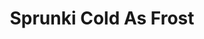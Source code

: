 ---
slug: sprunki-cold-as-frost-2004
title: Sprunki Cold As Frost
description: "Sprunki Cold As Frost is an exciting online game. Play for free directly in your browser!"
icon: /images/popular_mods/Sprunki Cold As Frost.png
url: https://data.sprunk.world/game/cold-as-frost/index.html
previewImage: /images/popular_mods/Sprunki Cold As Frost.png
type: popular mods

# SEO配置
seo:
  title: "Sprunki Cold As Frost - Play Free Online Game | Fun Browser Games"
  description: "Sprunki Cold As Frost - Play this fun online game for free in your browser. No download required!"
  ogImage: "/images/popular_mods/Sprunki Cold As Frost.png"
  keywords: "sprunki-cold-as-frost-2004, online game, browser game, free game, popular mods game, play online"

videoUrls:
  - https://www.youtube.com/embed/example1
  - https://www.youtube.com/embed/example2

whyPlay:
  title: "Why Play Sprunki Cold As Frost?"
  items:
    - "Immersive Gameplay: Sprunki Cold As Frost offers an engaging and immersive gaming experience that will keep you entertained for hours"
    - "Challenging Levels: Test your skills with increasingly difficult challenges and obstacles"
    - "Beautiful Graphics: Enjoy stunning visuals and smooth animations that bring the game world to life"
    - "Regular Updates: New content and features are added regularly to keep the game fresh and exciting"
    - "Free to Play: Experience all the fun without spending a penny"
    - "Community Features: Connect with other players, share strategies, and compete for high scores"
    - "Cross-Platform: Play on any device with a web browser, no downloads required"

features:
  title: "Key Features of Sprunki Cold As Frost"
  image: "/images/popular_mods/Sprunki Cold As Frost.png"
  items:
    - "Intuitive Controls: Easy to learn controls make Sprunki Cold As Frost accessible for players of all skill levels"
    - "Multiple Game Modes: Enjoy various gameplay options that provide different challenges and experiences"
    - "Character Customization: Personalize your gaming experience with unique characters and items"
    - "Achievement System: Complete special tasks to earn rewards and recognition"
    - "Leaderboards: Compete with players worldwide and see who can achieve the highest scores"

characteristics:
  title: "Game Characteristics"
  image: "/images/popular_mods/Sprunki Cold As Frost.png"
  items:
    - "Genre: Popular mods game with elements of strategy and skill"
    - "Difficulty: Suitable for both casual gamers and those seeking a challenge"
    - "Play Time: Quick sessions or extended gameplay, depending on your preference"
    - "Art Style: Vibrant and engaging visuals that enhance the gaming experience"
    - "Sound Design: Immersive audio that complements the gameplay perfectly"

info: "Sprunki Cold As Frost is an exciting online game that offers players a unique and engaging gaming experience. With its intuitive controls, stunning visuals, and challenging gameplay, Sprunki Cold As Frost provides hours of entertainment for players of all ages and skill levels. Whether you're looking for a quick gaming session during a break or an extended play session, Sprunki Cold As Frost delivers an immersive experience that will keep you coming back for more. The game features multiple levels of increasing difficulty, ensuring that players are constantly challenged as they progress. With regular updates adding new content and features, Sprunki Cold As Frost remains fresh and exciting, providing endless entertainment options for its growing community of players."

howToPlayIntro: "Welcome to Sprunki Cold As Frost! This guide will walk you through the basics and help you master the game. Whether you're a beginner or looking to improve your skills, these tips and instructions will enhance your gaming experience."

howToPlaySteps:
  - title: "Getting Started"
    description: "Begin your Sprunki Cold As Frost adventure by familiarizing yourself with the controls. Use your keyboard or mouse to navigate through the game interface. The tutorial will guide you through the basic mechanics and help you understand the objectives."
  - title: "Understanding the Objectives"
    description: "In Sprunki Cold As Frost, your main goal is to progress through levels by completing specific objectives. Each level presents unique challenges that require different strategies and approaches."
  - title: "Mastering the Controls"
    description: "Practice using the controls to improve your precision and reaction time. Sprunki Cold As Frost requires quick reflexes and strategic thinking to overcome obstacles and defeat opponents."
  - title: "Utilizing Power-ups"
    description: "Collect power-ups throughout the game to enhance your abilities and overcome difficult challenges. Each power-up offers unique advantages that can be crucial for success."
  - title: "Developing Strategies"
    description: "As you progress in Sprunki Cold As Frost, develop effective strategies for different scenarios. Analyze patterns, anticipate challenges, and adapt your approach to maximize your performance."

faq:
  title: "Frequently Asked Questions about Sprunki Cold As Frost"
  items:
    - question: "Is Sprunki Cold As Frost free to play?"
      answer: "Yes, Sprunki Cold As Frost is completely free to play directly in your web browser. No downloads or purchases are required to enjoy the full game experience."
    - question: "Can I play Sprunki Cold As Frost on mobile devices?"
      answer: "Yes, Sprunki Cold As Frost is optimized for both desktop and mobile play. You can enjoy the game on any device with a web browser and internet connection."
    - question: "Are there any in-game purchases?"
      answer: "While Sprunki Cold As Frost is free to play, there may be optional in-game purchases available for cosmetic items or additional features that don't affect core gameplay."
    - question: "How often is Sprunki Cold As Frost updated?"
      answer: "The developers regularly update Sprunki Cold As Frost with new content, features, and improvements based on player feedback and game performance."
    - question: "Can I play Sprunki Cold As Frost offline?"
      answer: "Currently, Sprunki Cold As Frost requires an internet connection to play as it's a browser-based online game."
    - question: "Is Sprunki Cold As Frost suitable for children?"
      answer: "Yes, Sprunki Cold As Frost is designed to be family-friendly and suitable for players of all ages."
    - question: "How do I report bugs or issues?"
      answer: "If you encounter any problems while playing Sprunki Cold As Frost, you can report them through the game's support page or contact the developers directly through their website."
    - question: "Still Have Questions?"
      answer: "If you have additional questions about Sprunki Cold As Frost that aren't covered in this FAQ, please visit our support center or contact our customer service team for assistance."
---